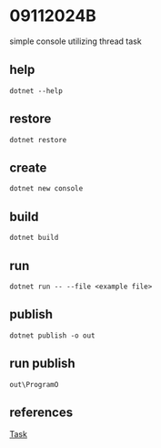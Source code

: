 # 09112024B
simple console utilizing thread task

## help

`dotnet --help`

## restore

`dotnet restore`

## create

`dotnet new console`

## build

`dotnet build`

## run

`dotnet run -- --file <example file>`

## publish

`dotnet publish -o out`

## run publish

`out\ProgramO`

## references

[Task](https://learn.microsoft.com/en-us/dotnet/standard/parallel-programming/task-based-asynchronous-programming)